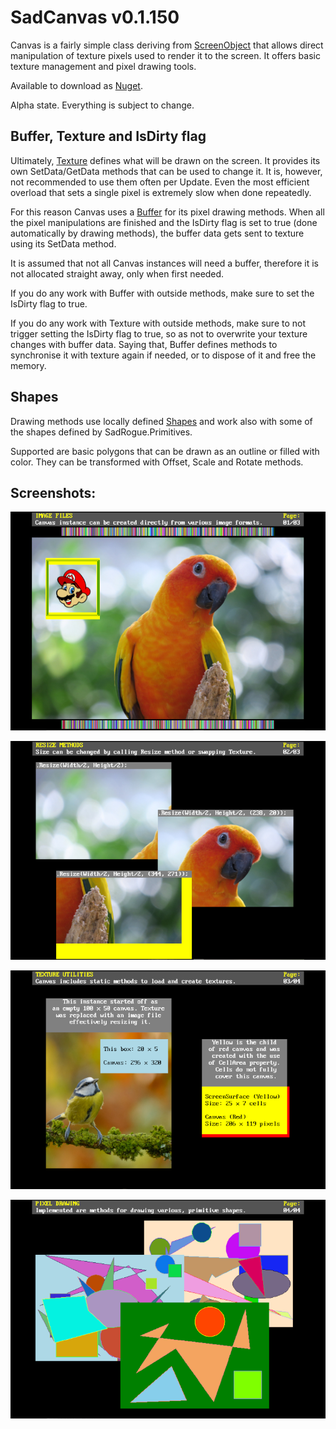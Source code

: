 # SadCanvas v0.1.150
Canvas is a fairly simple class deriving from 
[ScreenObject](https://github.com/Thraka/SadConsole/blob/master/SadConsole/ScreenObject.cs) 
that allows direct manipulation of texture pixels used to render it to the screen. 
It offers basic texture management and pixel drawing tools.

Available to download as [Nuget](https://www.nuget.org/packages/SadCanvas/).

Alpha state. Everything is subject to change.

## Buffer, Texture and IsDirty flag
Ultimately, [Texture](https://github.com/RychuP/SadCanvas/blob/master/SadCanvas/SadCanvas.Texture.cs) defines what will be drawn
on the screen. It provides its own SetData/GetData methods that can be used to change it. It is, however, not recommended to use them
often per Update. Even the most efficient overload that sets a single pixel is extremely slow when done repeatedly. 

For this reason Canvas uses a [Buffer](https://github.com/RychuP/SadCanvas/blob/master/SadCanvas/SadCanvas.Buffer.cs) for its
pixel drawing methods. When all the pixel manipulations are finished and the IsDirty flag is set to true (done automatically
by drawing methods), the buffer data gets sent to texture using its SetData method.

It is assumed that not all Canvas instances will need a buffer, therefore it is not allocated straight away, only when first needed.

If you do any work with Buffer with outside methods, make sure to set the IsDirty flag to true.

If you do any work with Texture with outside methods, make sure to not trigger setting the IsDirty flag to true,
so as not to overwrite your texture changes with buffer data. Saying that, Buffer defines methods to synchronise it with 
texture again if needed, or to dispose of it and free the memory.

## Shapes
Drawing methods use locally defined [Shapes](https://github.com/RychuP/SadCanvas/tree/master/SadCanvas/Shapes) and work also
with some of the shapes defined by SadRogue.Primitives.

Supported are basic polygons that can be drawn as an outline or filled with color. They can be transformed with Offset, Scale
and Rotate methods.

## Screenshots:

![Loading Images](https://github.com/RychuP/SadCanvas/blob/master/screenshot.png)

![Resizing](https://github.com/RychuP/SadCanvas/blob/master/screenshot_resize.png)

![Texture Utilities](https://github.com/RychuP/SadCanvas/blob/master/screenshot_texture_utilities.png)

![Pixel Drawing](https://github.com/RychuP/SadCanvas/blob/master/screenshot_drawing_filled.png)
